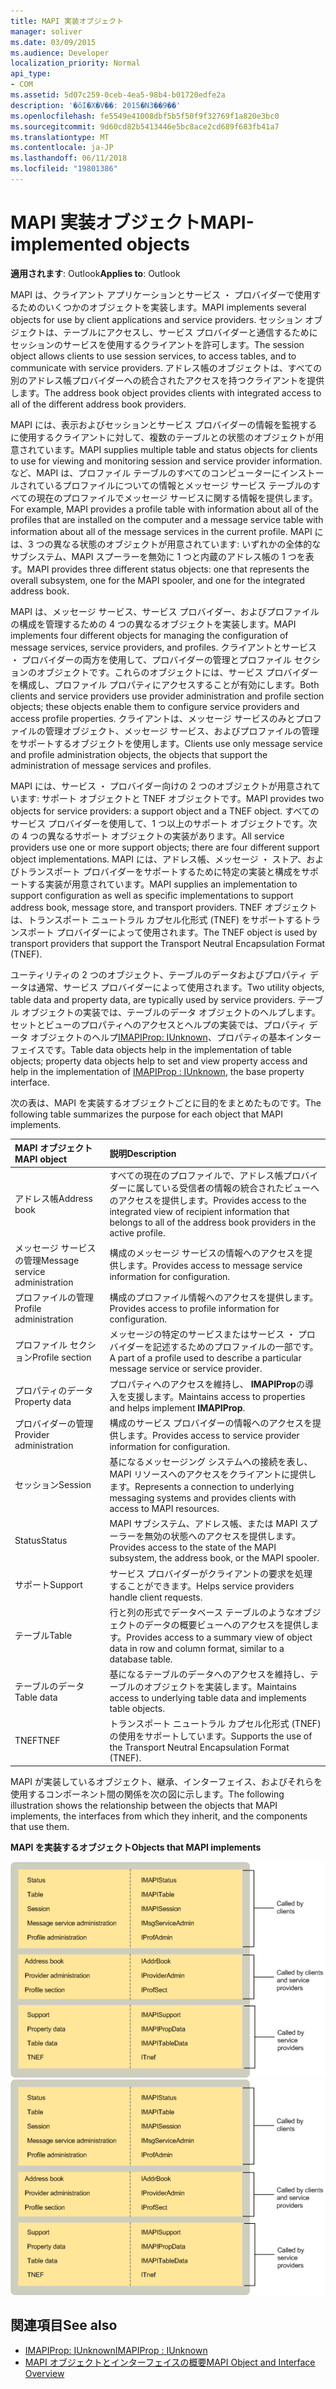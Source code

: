 ```yaml
---
title: MAPI 実装オブジェクト
manager: soliver
ms.date: 03/09/2015
ms.audience: Developer
localization_priority: Normal
api_type:
- COM
ms.assetid: 5d07c259-0ceb-4ea5-98b4-b01720edfe2a
description: '�ŏI�X�V��: 2015�N3��9��'
ms.openlocfilehash: fe5549e41008dbf5b5f50f9f32769f1a820e3bc0
ms.sourcegitcommit: 9d60cd82b5413446e5bc8ace2cd689f683fb41a7
ms.translationtype: MT
ms.contentlocale: ja-JP
ms.lasthandoff: 06/11/2018
ms.locfileid: "19801386"
---
```

# <a name="mapi-implemented-objects"></a><span data-ttu-id="4362b-103">MAPI 実装オブジェクト</span><span class="sxs-lookup"><span data-stu-id="4362b-103">MAPI-implemented objects</span></span>
  
<span data-ttu-id="4362b-104">**適用されます**: Outlook</span><span class="sxs-lookup"><span data-stu-id="4362b-104">**Applies to**: Outlook</span></span> 
  
<span data-ttu-id="4362b-105">MAPI は、クライアント アプリケーションとサービス ・ プロバイダーで使用するためのいくつかのオブジェクトを実装します。</span><span class="sxs-lookup"><span data-stu-id="4362b-105">MAPI implements several objects for use by client applications and service providers.</span></span> <span data-ttu-id="4362b-106">セッション オブジェクトは、テーブルにアクセスし、サービス プロバイダーと通信するためにセッションのサービスを使用するクライアントを許可します。</span><span class="sxs-lookup"><span data-stu-id="4362b-106">The session object allows clients to use session services, to access tables, and to communicate with service providers.</span></span> <span data-ttu-id="4362b-107">アドレス帳のオブジェクトは、すべての別のアドレス帳プロバイダーへの統合されたアクセスを持つクライアントを提供します。</span><span class="sxs-lookup"><span data-stu-id="4362b-107">The address book object provides clients with integrated access to all of the different address book providers.</span></span> 
  
<span data-ttu-id="4362b-108">MAPI には、表示およびセッションとサービス プロバイダーの情報を監視するに使用するクライアントに対して、複数のテーブルとの状態のオブジェクトが用意されています。</span><span class="sxs-lookup"><span data-stu-id="4362b-108">MAPI supplies multiple table and status objects for clients to use for viewing and monitoring session and service provider information.</span></span> <span data-ttu-id="4362b-109">など、MAPI は、プロファイル テーブルのすべてのコンピューターにインストールされているプロファイルについての情報とメッセージ サービス テーブルのすべての現在のプロファイルでメッセージ サービスに関する情報を提供します。</span><span class="sxs-lookup"><span data-stu-id="4362b-109">For example, MAPI provides a profile table with information about all of the profiles that are installed on the computer and a message service table with information about all of the message services in the current profile.</span></span> <span data-ttu-id="4362b-110">MAPI には、3 つの異なる状態のオブジェクトが用意されています: いずれかの全体的なサブシステム、MAPI スプーラーを無効に 1 つと内蔵のアドレス帳の 1 つを表す。</span><span class="sxs-lookup"><span data-stu-id="4362b-110">MAPI provides three different status objects: one that represents the overall subsystem, one for the MAPI spooler, and one for the integrated address book.</span></span> 
  
<span data-ttu-id="4362b-111">MAPI は、メッセージ サービス、サービス プロバイダー、およびプロファイルの構成を管理するための 4 つの異なるオブジェクトを実装します。</span><span class="sxs-lookup"><span data-stu-id="4362b-111">MAPI implements four different objects for managing the configuration of message services, service providers, and profiles.</span></span> <span data-ttu-id="4362b-112">クライアントとサービス ・ プロバイダーの両方を使用して、プロバイダーの管理とプロファイル セクションのオブジェクトです。これらのオブジェクトには、サービス プロバイダーを構成し、プロファイル プロパティにアクセスすることが有効にします。</span><span class="sxs-lookup"><span data-stu-id="4362b-112">Both clients and service providers use provider administration and profile section objects; these objects enable them to configure service providers and access profile properties.</span></span> <span data-ttu-id="4362b-113">クライアントは、メッセージ サービスのみとプロファイルの管理オブジェクト、メッセージ サービス、およびプロファイルの管理をサポートするオブジェクトを使用します。</span><span class="sxs-lookup"><span data-stu-id="4362b-113">Clients use only message service and profile administration objects, the objects that support the administration of message services and profiles.</span></span> 
  
<span data-ttu-id="4362b-114">MAPI には、サービス ・ プロバイダー向けの 2 つのオブジェクトが用意されています: サポート オブジェクトと TNEF オブジェクトです。</span><span class="sxs-lookup"><span data-stu-id="4362b-114">MAPI provides two objects for service providers: a support object and a TNEF object.</span></span> <span data-ttu-id="4362b-115">すべてのサービス プロバイダーを使用して、1 つ以上のサポート オブジェクトです。次の 4 つの異なるサポート オブジェクトの実装があります。</span><span class="sxs-lookup"><span data-stu-id="4362b-115">All service providers use one or more support objects; there are four different support object implementations.</span></span> <span data-ttu-id="4362b-116">MAPI には、アドレス帳、メッセージ ・ ストア、およびトランスポート プロバイダーをサポートするために特定の実装と構成をサポートする実装が用意されています。</span><span class="sxs-lookup"><span data-stu-id="4362b-116">MAPI supplies an implementation to support configuration as well as specific implementations to support address book, message store, and transport providers.</span></span> <span data-ttu-id="4362b-117">TNEF オブジェクトは、トランスポート ニュートラル カプセル化形式 (TNEF) をサポートするトランスポート プロバイダーによって使用されます。</span><span class="sxs-lookup"><span data-stu-id="4362b-117">The TNEF object is used by transport providers that support the Transport Neutral Encapsulation Format (TNEF).</span></span>
  
<span data-ttu-id="4362b-118">ユーティリティの 2 つのオブジェクト、テーブルのデータおよびプロパティ データは通常、サービス プロバイダーによって使用されます。</span><span class="sxs-lookup"><span data-stu-id="4362b-118">Two utility objects, table data and property data, are typically used by service providers.</span></span> <span data-ttu-id="4362b-119">テーブル オブジェクトの実装では、テーブルのデータ オブジェクトのヘルプします。セットとビューのプロパティへのアクセスとヘルプの実装では、プロパティ データ オブジェクトのヘルプ[IMAPIProp: IUnknown](imapipropiunknown.md)、プロパティの基本インターフェイスです。</span><span class="sxs-lookup"><span data-stu-id="4362b-119">Table data objects help in the implementation of table objects; property data objects help to set and view property access and help in the implementation of [IMAPIProp : IUnknown](imapipropiunknown.md), the base property interface.</span></span> 
  
<span data-ttu-id="4362b-120">次の表は、MAPI を実装するオブジェクトごとに目的をまとめたものです。</span><span class="sxs-lookup"><span data-stu-id="4362b-120">The following table summarizes the purpose for each object that MAPI implements.</span></span>
  
|<span data-ttu-id="4362b-121">**MAPI オブジェクト**</span><span class="sxs-lookup"><span data-stu-id="4362b-121">**MAPI object**</span></span>|<span data-ttu-id="4362b-122">**説明**</span><span class="sxs-lookup"><span data-stu-id="4362b-122">**Description**</span></span>|
|:-----|:-----|
|<span data-ttu-id="4362b-123">アドレス帳</span><span class="sxs-lookup"><span data-stu-id="4362b-123">Address book</span></span>  <br/> |<span data-ttu-id="4362b-124">すべての現在のプロファイルで、アドレス帳プロバイダーに属している受信者の情報の統合されたビューへのアクセスを提供します。</span><span class="sxs-lookup"><span data-stu-id="4362b-124">Provides access to the integrated view of recipient information that belongs to all of the address book providers in the active profile.</span></span>  <br/> |
|<span data-ttu-id="4362b-125">メッセージ サービスの管理</span><span class="sxs-lookup"><span data-stu-id="4362b-125">Message service administration</span></span>  <br/> |<span data-ttu-id="4362b-126">構成のメッセージ サービスの情報へのアクセスを提供します。</span><span class="sxs-lookup"><span data-stu-id="4362b-126">Provides access to message service information for configuration.</span></span>  <br/> |
|<span data-ttu-id="4362b-127">プロファイルの管理</span><span class="sxs-lookup"><span data-stu-id="4362b-127">Profile administration</span></span>  <br/> |<span data-ttu-id="4362b-128">構成のプロファイル情報へのアクセスを提供します。</span><span class="sxs-lookup"><span data-stu-id="4362b-128">Provides access to profile information for configuration.</span></span>  <br/> |
|<span data-ttu-id="4362b-129">プロファイル セクション</span><span class="sxs-lookup"><span data-stu-id="4362b-129">Profile section</span></span>  <br/> |<span data-ttu-id="4362b-130">メッセージの特定のサービスまたはサービス ・ プロバイダーを記述するためのプロファイルの一部です。</span><span class="sxs-lookup"><span data-stu-id="4362b-130">A part of a profile used to describe a particular message service or service provider.</span></span>  <br/> |
|<span data-ttu-id="4362b-131">プロパティのデータ</span><span class="sxs-lookup"><span data-stu-id="4362b-131">Property data</span></span>  <br/> |<span data-ttu-id="4362b-132">プロパティへのアクセスを維持し、 **IMAPIProp**の導入を支援します。</span><span class="sxs-lookup"><span data-stu-id="4362b-132">Maintains access to properties and helps implement **IMAPIProp**.</span></span>  <br/> |
|<span data-ttu-id="4362b-133">プロバイダーの管理</span><span class="sxs-lookup"><span data-stu-id="4362b-133">Provider administration</span></span>  <br/> |<span data-ttu-id="4362b-134">構成のサービス プロバイダーの情報へのアクセスを提供します。</span><span class="sxs-lookup"><span data-stu-id="4362b-134">Provides access to service provider information for configuration.</span></span>  <br/> |
|<span data-ttu-id="4362b-135">セッション</span><span class="sxs-lookup"><span data-stu-id="4362b-135">Session</span></span>  <br/> |<span data-ttu-id="4362b-136">基になるメッセージング システムへの接続を表し、MAPI リソースへのアクセスをクライアントに提供します。</span><span class="sxs-lookup"><span data-stu-id="4362b-136">Represents a connection to underlying messaging systems and provides clients with access to MAPI resources.</span></span>  <br/> |
|<span data-ttu-id="4362b-137">Status</span><span class="sxs-lookup"><span data-stu-id="4362b-137">Status</span></span>  <br/> |<span data-ttu-id="4362b-138">MAPI サブシステム、アドレス帳、または MAPI スプーラーを無効の状態へのアクセスを提供します。</span><span class="sxs-lookup"><span data-stu-id="4362b-138">Provides access to the state of the MAPI subsystem, the address book, or the MAPI spooler.</span></span>  <br/> |
|<span data-ttu-id="4362b-139">サポート</span><span class="sxs-lookup"><span data-stu-id="4362b-139">Support</span></span>  <br/> |<span data-ttu-id="4362b-140">サービス プロバイダーがクライアントの要求を処理することができます。</span><span class="sxs-lookup"><span data-stu-id="4362b-140">Helps service providers handle client requests.</span></span>  <br/> |
|<span data-ttu-id="4362b-141">テーブル</span><span class="sxs-lookup"><span data-stu-id="4362b-141">Table</span></span>  <br/> |<span data-ttu-id="4362b-142">行と列の形式でデータベース テーブルのようなオブジェクトのデータの概要ビューへのアクセスを提供します。</span><span class="sxs-lookup"><span data-stu-id="4362b-142">Provides access to a summary view of object data in row and column format, similar to a database table.</span></span>  <br/> |
|<span data-ttu-id="4362b-143">テーブルのデータ</span><span class="sxs-lookup"><span data-stu-id="4362b-143">Table data</span></span>  <br/> |<span data-ttu-id="4362b-144">基になるテーブルのデータへのアクセスを維持し、テーブルのオブジェクトを実装します。</span><span class="sxs-lookup"><span data-stu-id="4362b-144">Maintains access to underlying table data and implements table objects.</span></span>  <br/> |
|<span data-ttu-id="4362b-145">TNEF</span><span class="sxs-lookup"><span data-stu-id="4362b-145">TNEF</span></span>  <br/> |<span data-ttu-id="4362b-146">トランスポート ニュートラル カプセル化形式 (TNEF) の使用をサポートしています。</span><span class="sxs-lookup"><span data-stu-id="4362b-146">Supports the use of the Transport Neutral Encapsulation Format (TNEF).</span></span>  <br/> |
   
<span data-ttu-id="4362b-147">MAPI が実装しているオブジェクト、継承、インターフェイス、およびそれらを使用するコンポーネント間の関係を次の図に示します。</span><span class="sxs-lookup"><span data-stu-id="4362b-147">The following illustration shows the relationship between the objects that MAPI implements, the interfaces from which they inherit, and the components that use them.</span></span> 
  
<span data-ttu-id="4362b-148">**MAPI を実装するオブジェクト**</span><span class="sxs-lookup"><span data-stu-id="4362b-148">**Objects that MAPI implements**</span></span>
  
<span data-ttu-id="4362b-149">![MAPI を実装するオブジェクト](media/amapi_68.gif "MAPI を実装するオブジェクト")</span><span class="sxs-lookup"><span data-stu-id="4362b-149">![Objects that MAPI implements](media/amapi_68.gif "Objects that MAPI implements")</span></span>
  
## <a name="see-also"></a><span data-ttu-id="4362b-150">関連項目</span><span class="sxs-lookup"><span data-stu-id="4362b-150">See also</span></span>

- [<span data-ttu-id="4362b-151">IMAPIProp: IUnknown</span><span class="sxs-lookup"><span data-stu-id="4362b-151">IMAPIProp : IUnknown</span></span>](imapipropiunknown.md)
- [<span data-ttu-id="4362b-152">MAPI オブジェクトとインターフェイスの概要</span><span class="sxs-lookup"><span data-stu-id="4362b-152">MAPI Object and Interface Overview</span></span>](mapi-object-and-interface-overview.md)

